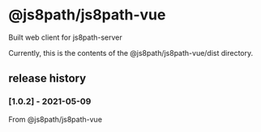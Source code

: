 # @js8path/js8path-vue
Built web client for js8path-server

Currently, this is the contents of the @js8path/js8path-vue/dist directory.

## release history

### [1.0.2] - 2021-05-09
From @js8path/js8path-vue